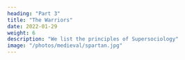 ```yaml
---
heading: "Part 3"
title: "The Warriors"
date: 2022-01-29
weight: 6
description: "We list the principles of Supersociology"
image: "/photos/medieval/spartan.jpg"
---
```


